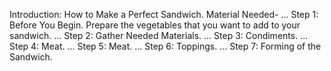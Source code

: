 Introduction: How to Make a Perfect Sandwich. Material Needed- ...
Step 1: Before You Begin. Prepare the vegetables that you want to add to your sandwich. ...
Step 2: Gather Needed Materials. ...
Step 3: Condiments. ...
Step 4: Meat. ...
Step 5: Meat. ...
Step 6: Toppings. ...
Step 7: Forming of the Sandwich.
